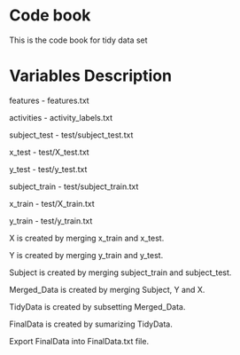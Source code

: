 # Code book
This is the code book for tidy data set


# Variables Description

features - features.txt

activities - activity_labels.txt

subject_test - test/subject_test.txt 

x_test - test/X_test.txt

y_test - test/y_test.txt

subject_train - test/subject_train.txt 

x_train - test/X_train.txt

y_train - test/y_train.txt

X is created by merging x_train and x_test.

Y is created by merging y_train and y_test.

Subject is created by merging subject_train and subject_test.

Merged_Data is created by merging Subject, Y and X.

TidyData is created by subsetting Merged_Data.

FinalData is created by sumarizing TidyData.

Export FinalData into FinalData.txt file.
